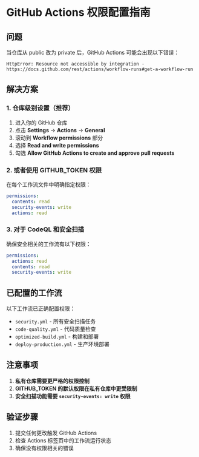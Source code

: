 # GitHub Actions 权限配置指南

## 问题
当仓库从 public 改为 private 后，GitHub Actions 可能会出现以下错误：
```
HttpError: Resource not accessible by integration - https://docs.github.com/rest/actions/workflow-runs#get-a-workflow-run
```

## 解决方案

### 1. 仓库级别设置（推荐）

1. 进入你的 GitHub 仓库
2. 点击 **Settings** → **Actions** → **General**
3. 滚动到 **Workflow permissions** 部分
4. 选择 **Read and write permissions**
5. 勾选 **Allow GitHub Actions to create and approve pull requests**

### 2. 或者使用 GITHUB_TOKEN 权限

在每个工作流文件中明确指定权限：

```yaml
permissions:
  contents: read
  security-events: write
  actions: read
```

### 3. 对于 CodeQL 和安全扫描

确保安全相关的工作流有以下权限：

```yaml
permissions:
  actions: read
  contents: read
  security-events: write
```

## 已配置的工作流

以下工作流已正确配置权限：
- `security.yml` - 所有安全扫描任务
- `code-quality.yml` - 代码质量检查
- `optimized-build.yml` - 构建和部署
- `deploy-production.yml` - 生产环境部署

## 注意事项

1. **私有仓库需要更严格的权限控制**
2. **GITHUB_TOKEN 的默认权限在私有仓库中更受限制**
3. **安全扫描功能需要 `security-events: write` 权限**

## 验证步骤

1. 提交任何更改触发 GitHub Actions
2. 检查 Actions 标签页中的工作流运行状态
3. 确保没有权限相关的错误